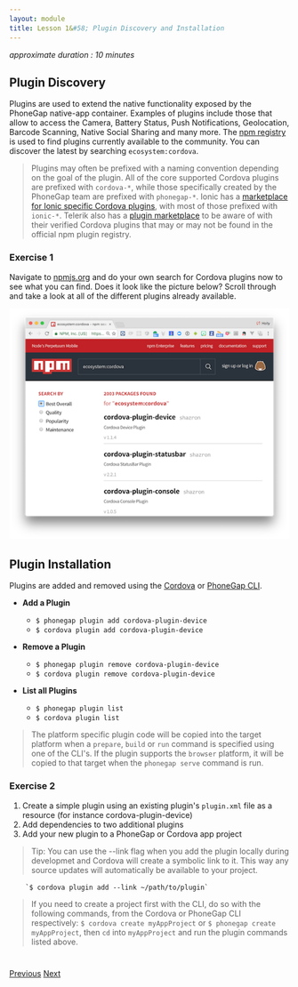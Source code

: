 ```yaml
---
layout: module
title: Lesson 1&#58; Plugin Discovery and Installation
---
```


_approximate duration : 10 minutes_

<!--
for cordova-plugin-device, I showed the repo, then I explained the contents of plugin.xml
then I showed how each plugin.xml element mapped to an output project
then I explained how the device.js file was able to send/receive messages from the native layer via exec
then I created a new project, installed the plugin and step debugged the native parts in xcode
-->

## Plugin Discovery
Plugins are used to extend the native functionality exposed by the PhoneGap native-app container. Examples of plugins include those that allow to access the Camera, Battery Status, Push Notifications, Geolocation, 
Barcode Scanning, Native Social Sharing and many more. The [npm registry](http://nmpjs.org) is used to find plugins currently available to the community. You can discover the latest by searching `ecosystem:cordova`.

>Plugins may often be prefixed with a naming convention depending on the goal of the plugin. All of the core supported Cordova plugins are prefixed 
with `cordova-*`, while those specifically created by the PhoneGap team are prefixed with `phonegap-*`. Ionic has a [marketplace for Ionic specific Cordova plugins](https://market.ionic.io/plugins), with most of those
prefixed with `ionic-*`. Telerik also has a [plugin marketplace](http://plugins.telerik.com/cordova) to be aware of with their verified Cordova plugins that may or may not be found in the official npm plugin registry. 

<!--Demo using npm as a cordova plugin registry-->

### Exercise 1

Navigate to [npmjs.org](http://npmjs.org) and do your own search for Cordova plugins now to see what you can find. Does it look like the picture below? Scroll through and take a look at all of the different plugins already available. 

![](images/npm-plugin-search.png)


## Plugin Installation 
Plugins are added and removed using the [Cordova](https://www.npmjs.com/package/cordova-cli) or [PhoneGap CLI](https://www.npmjs.com/package/phonegap).

  - **Add a Plugin**

      - `$ phonegap plugin add cordova-plugin-device`
      - `$ cordova plugin add cordova-plugin-device`

  - **Remove a Plugin**

      - `$ phonegap plugin remove cordova-plugin-device`
      - `$ cordova plugin remove cordova-plugin-device`

  - **List all Plugins**

     - `$ phonegap plugin list`
     - `$ cordova plugin list`

>The platform specific plugin code will be copied into the target platform when a `prepare`, `build` or `run` command is specified using one of the CLI's. 
>If the plugin supports the `browser` platform, it will be copied to that target when the `phonegap serve` command is run. 

### Exercise 2

1. Create a simple plugin using an existing plugin's `plugin.xml` file as a resource (for instance cordova-plugin-device)
2. Add dependencies to two additional plugins
3. Add your new plugin to a PhoneGap or Cordova app project 

>Tip: You can use the --link flag when you add the plugin locally during developmet and Cordova will create a symbolic link to it. This way any source updates will automatically be available to your project. 

        `$ cordova plugin add --link ~/path/to/plugin`

>If you need to create a project first with the CLI, do so with the following commands, from the Cordova or PhoneGap CLI respectively: `$ cordova create myAppProject` or `$ phonegap create myAppProject`, then `cd` into `myAppProject` and run the plugin commands listed above.

<div class="row" style="margin-top:40px;">
<div class="col-sm-12">
<a href="index.html" class="btn btn-default"><i class="glyphicon glyphicon-chevron-left"></i> Previous</a>
<a href="lesson2.html" class="btn btn-default pull-right">Next <i class="glyphicon
glyphicon-chevron-right"></i></a>
</div>
</div>
